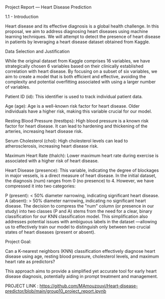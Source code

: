 Project Report — Heart Disease Prediction

1.1 - Introduction

Heart disease and its effective diagnosis is a global health challenge. In this proposal, we aim to address diagnosing heart diseases using machine learning techniques. We will attempt to detect the presence of heart disease in patients by leveraging a heart disease dataset obtained from Kaggle.

Data Selection and Justification

While the original dataset from Kaggle comprises 16 variables, we have strategically chosen 6 variables based on their clinically established correlation with heart disease. By focusing on a subset of six variables, we aim to create a model that is both efficient and effective, avoiding the complexity and potential overfitting associated with using a larger number of variables.

Patient ID (id): This identifier is used to track individual patient data.

Age (age): Age is a well-known risk factor for heart disease. Older individuals have a higher risk, making this variable crucial for our model.

Resting Blood Pressure (trestbps): High blood pressure is a known risk factor for heart disease. It can lead to hardening and thickening of the arteries, increasing heart disease risk.

Serum Cholesterol (chol): High cholesterol levels can lead to atherosclerosis, increasing heart disease risk.

Maximum Heart Rate (thalch): Lower maximum heart rate during exercise is associated with a higher risk of heart disease.

Heart Disease (presence): This variable, indicating the degree of blockages in major vessels, is a direct measure of heart disease. In the initial dataset, the diagnosis (num) ranges from 0 (no presence) to 4. However, we have compressed it into two categories:

P (present): < 50% diameter narrowing, indicating significant heart disease.
A (absent): > 50% diameter narrowing, indicating no significant heart disease.
The decision to compress the "num" column (or presence in our study) into two classes (P and A) stems from the need for a clear, binary classification for our KNN classification model. This simplification also addresses potential issues with ambiguous labels in the dataset —allowing us to effectively train our model to distinguish only between two crucial states of heart diseases (present or absent).

Project Goal:

Can a K-nearest neighbors (KNN) classification effectively diagnose heart disease using age, resting blood pressure, cholesterol levels, and maximum heart rate as predictors?

This approach aims to provide a simplified yet accurate tool for early heart disease diagnosis, potentially aiding in prompt treatment and management.


PROJECT LINK : https://github.com/MAmouzouvi/Heart-disease-predictor/blob/main/group10_project_report.ipynb
